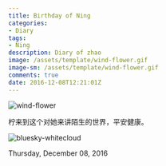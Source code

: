 ```yaml
---
title: Birthday of Ning
categories:
- Diary
tags:
- Ning
description: Diary of zhao
image: /assets/template/wind-flower.gif
image-sm: /assets/template/wind-flower.gif
comments: true
date: 2016-12-08T12:21:01Z
---
```


![wind-flower](/netlink/assets/template/wind-flower.gif)    

柠来到这个对她来讲陌生的世界，平安健康。    

![bluesky-whitecloud](/netlink/media/images/2016-12-08-the-sky-of-nings-birthday.jpg)

Thursday, December 08, 2016    
